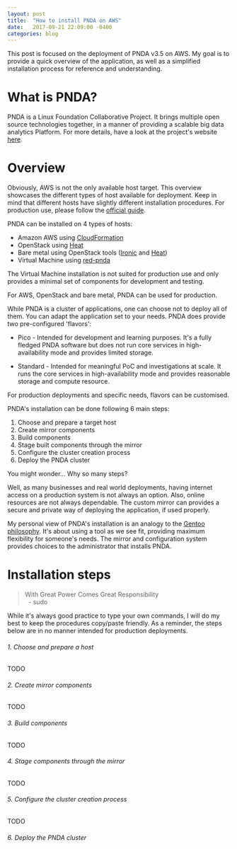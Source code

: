 ```yaml
---
layout: post
title:  "How to install PNDA on AWS"
date:   2017-09-21 22:09:00 -0400
categories: blog
---
```

This post is focused on the deployment of PNDA v3.5 on AWS. My goal is to provide a quick overview of the application, as well as a simplified installation process for reference and understanding.

# What is PNDA?
PNDA is a Linux Foundation Collaborative Project. It brings multiple open source technologies together, in a manner of providing a scalable big data analytics Platform. For more details, have a look at the project's website [here](http://www.pnda.io).

# Overview
Obviously, AWS is not the only available host target. This overview showcases the different types of host available for deployment. Keep in mind that different hosts have slightly different installation procedures. For production use, please follow the [official guide](http://pnda.io/guide).

PNDA can be installed on 4 types of hosts:
* Amazon AWS using [CloudFormation](https://aws.amazon.com/cloudformation/)
* OpenStack using [Heat](https://wiki.openstack.org/wiki/Heat)
* Bare metal using OpenStack tools ([Ironic](https://wiki.openstack.org/wiki/Ironic) and [Heat](https://wiki.openstack.org/wiki/Heat))
* Virtual Machine using [red-pnda](https://github.com/pndaproject/red-pnda)

The Virtual Machine installation is not suited for production use and only provides a minimal set of components for development and testing.

For AWS, OpenStack and bare metal, PNDA can be used for production.

While PNDA is a cluster of applications, one can choose not to deploy all of them. You can adapt the application set to your needs. PNDA does provide two pre-configured 'flavors':
* Pico
  \- Intended for development and learning purposes. It's a fully fledged PNDA software but does not run core services in high-availability mode and provides limited storage.

* Standard
  \- Intended for meaningful PoC and investigations at scale. It runs the core services in high-availability mode and provides reasonable storage and compute resource.

For production deployments and specific needs, flavors can be customised.

PNDA's installation can be done following 6 main steps:
1. Choose and prepare a target host
2. Create mirror components
3. Build components
4. Stage built components through the mirror
5. Configure the cluster creation process
6. Deploy the PNDA cluster

You might wonder... Why so many steps?

Well, as many businesses and real world deployments, having internet access on a production system is not always an option. Also, online resources are not always dependable. The custom mirror can provides a secure and private way of deploying the application, if used properly.

My personal view of PNDA's installation is an analogy to the [Gentoo philosophy](https://www.gentoo.org/get-started/philosophy/). It's about using a tool as we see fit, providing maximum flexibility for someone's needs. The mirror and configuration system provides choices to the administrator that installs PNDA.

# Installation steps
> With Great Power Comes Great Responsibility  
> &nbsp;&nbsp;\- sudo

While it's always good practice to type your own commands, I will do my best to keep the procedures copy/paste friendly. As a reminder, the steps below are in no manner intended for production deployments.

###### 1. Choose and prepare a host
TODO
###### 2. Create mirror components
TODO
###### 3. Build components
TODO
###### 4. Stage components through the mirror
TODO
###### 5. Configure the cluster creation process
TODO
###### 6. Deploy the PNDA cluster
